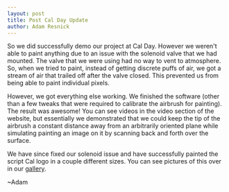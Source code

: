 ```yaml
---
layout: post
title: Post Cal Day Update
author: Adam Resnick
---
```


So we did successfully demo our project at Cal Day. However we weren't able to paint anything due to an issue with the solenoid valve that we had mounted. The valve that we were using had no way to vent to atmosphere. So, when we tried to paint, instead of getting discrete puffs of air, we got a stream of air that trailed off after the valve closed. This prevented us from being able to paint individual pixels.

However, we got everything else working. We finished the software (other than a few tweaks that were required to calibrate the airbrush for painting). The result was awesome! You can see videos in the video section of the website, but essentially we demonstrated that we could keep the tip of the airbrush a constant distance away from an arbitrarily oriented plane while simulating painting an image on it by scanning back and forth over the surface.

We have since fixed our solenoid issue and have successfully painted the script Cal logo in a couple different sizes. You can see pictures of this over in our [gallery](/gallery).

~Adam